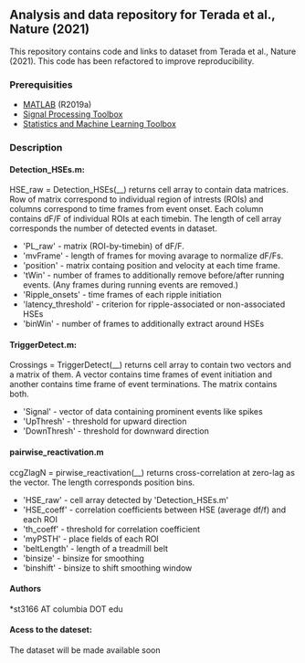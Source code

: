 ## Analysis and data repository for Terada et al., Nature (2021)
This repository contains code and links to dataset from Terada et al., Nature (2021). This code has been refactored to improve reproducibility.

### Prerequisities
* [MATLAB](https://ch.mathworks.com/products/matlab.html) (R2019a)
* [Signal Processing Toolbox](https://ch.mathworks.com/products/signal.html)
* [Statistics and Machine Learning Toolbox](https://ch.mathworks.com/products/statistics.html)

### Description

#### Detection_HSEs.m:
HSE_raw = Detection_HSEs(__) returns cell array to contain data matrices. Row of matrix correspond to individual region of intrests (ROIs) and columns correspond to time frames from event onset. Each column contains dF/F of individual ROIs at each timebin. The length of cell array corresponds the number of detected events in dataset.

* 'PL_raw' - matrix (ROI-by-timebin) of dF/F.
* 'mvFrame' - length of frames for moving avarage to normalize dF/Fs.
* 'position' - matrix containg position and velocity at each time frame.
* 'tWin' - number of frames to additionally remove before/after running events. (Any frames during running events are removed.)
* 'Ripple_onsets' - time frames of each ripple initiation
* 'latency_threshold' - criterion for ripple-associated or non-associated HSEs
* 'binWin' - number of frames to additionally extract around HSEs


#### TriggerDetect.m:
Crossings = TriggerDetect(__) returns cell array to contain two vectors and a matrix of them. A vector contains time frames of event initiation and another contains time frame of event terminations. The matrix contains both.

* 'Signal' - vector of data containing prominent events like spikes 
* 'UpThresh' - threshold for upward direction
* 'DownThresh' - threshold for downward direction


#### pairwise_reactivation.m
ccgZlagN = pirwise_reactivation(__) returns cross-correlation at zero-lag as the vector. The length corresponds position bins. 

* 'HSE_raw' - cell array detected by 'Detection_HSEs.m'
* 'HSE_coeff' - correlation coefficients between HSE (average df/f) and each ROI
* 'th_coeff' - threshold for correlation coefficient
* 'myPSTH' - place fields of each ROI
* 'beltLength' - length of a treadmill belt
* 'binsize' - binsize for smoothing
* 'binshift' - binsize to shift smoothing window

#### Authors
*st3166 AT columbia DOT edu

#### Acess to the dateset:

The dataset will be made available soon
